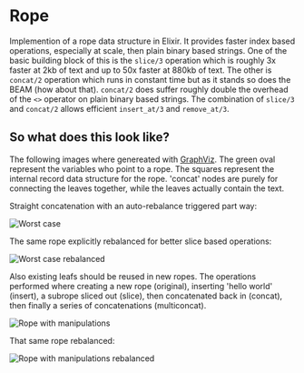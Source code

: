 # Rope

Implemention of a rope data structure in Elixir. It provides faster index based operations, especially at scale, 
then plain binary based strings. One of the basic building block of this is the `slice/3` operation which is roughly 3x 
faster at 2kb of text and up to 50x faster at 880kb of text. The other is `concat/2` operation which runs in constant time
but as it stands so does the BEAM (how about that). `concat/2` does suffer roughly double the overhead of the `<>` operator
on plain binary based strings. The combination of `slice/3` and `concat/2` allows efficient `insert_at/3` and `remove_at/3`.


## So what does this look like?
The following images where genereated with [GraphViz](http://graphviz.org). The green oval represent the variables who point
to a rope. The squares represent the internal record data structure for the rope. 'concat' nodes are purely for connecting
the leaves together, while the leaves actually contain the text.


Straight concatenation with an auto-rebalance triggered part way:

![Worst case](http://copenhas.github.io/ropex/images/bulldozer.dot.png "worst case")


The same rope explicitly rebalanced for better slice based operations:

![Worst case rebalanced](http://copenhas.github.io/ropex/images/bulldozerrebalanced.dot.png "worst case rebalanced")


Also existing leafs should be reused in new ropes. The operations performed where creating a new rope (original), 
inserting 'hello world' (insert), a subrope sliced out (slice), then concatenated back in (concat), then finally
a series of concatenations (multiconcat).

![Rope with manipulations](http://copenhas.github.io/ropex/images/manipulations.dot.png "Rope with manipulation")


That same rope rebalanced:

![Rope with manipulations rebalanced](http://copenhas.github.io/ropex/images/manipulationsbalanced.dot.png "Rope with manipulation rebalanced")
